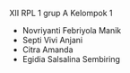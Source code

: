 XII RPL 1 grup A
Kelompok 1
- Novriyanti Febriyola Manik
- Septi Vivi Anjani 
- Citra Amanda 
- Egidia Salsalina Sembiring
